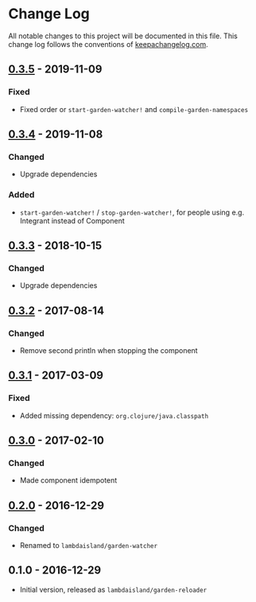 # Change Log
All notable changes to this project will be documented in this file. This change log follows the conventions of [keepachangelog.com](http://keepachangelog.com/).

<!-- ## [Unreleased] -->
<!-- ### Added -->
<!-- ### Changed -->
<!-- ### Fixed -->

## [0.3.5] - 2019-11-09

### Fixed

- Fixed order or `start-garden-watcher!` and  `compile-garden-namespaces`

## [0.3.4] - 2019-11-08

### Changed

- Upgrade dependencies

### Added

- `start-garden-watcher!` / `stop-garden-watcher!`, for people using e.g.
  Integrant instead of Component

## [0.3.3] - 2018-10-15

### Changed

- Upgrade dependencies

## [0.3.2] - 2017-08-14
### Changed
- Remove second println when stopping the component

## [0.3.1] - 2017-03-09
### Fixed
- Added missing dependency: `org.clojure/java.classpath`

## [0.3.0] - 2017-02-10
### Changed
- Made component idempotent

## [0.2.0] - 2016-12-29
### Changed
- Renamed to `lambdaisland/garden-watcher`

## 0.1.0 - 2016-12-29
- Initial version, released as `lambdaisland/garden-reloader`

[Unreleased]: https://github.com/plexus/garden-watcher/compare/v0.3.5...HEAD
[0.3.5]: https://github.com/plexus/garden-watcher/compare/v0.3.4...v0.3.5
[0.3.4]: https://github.com/plexus/garden-watcher/compare/v0.3.3...v0.3.4
[0.3.3]: https://github.com/plexus/garden-watcher/compare/v0.3.2...v0.3.3
[0.3.2]: https://github.com/plexus/garden-watcher/compare/v0.3.1...v0.3.2
[0.3.1]: https://github.com/plexus/garden-watcher/compare/v0.3.0...v0.3.1
[0.3.0]: https://github.com/plexus/garden-watcher/compare/v0.2.0...v0.3.0
[0.2.0]: https://github.com/plexus/garden-watcher/compare/v0.1.0...v0.2.0
